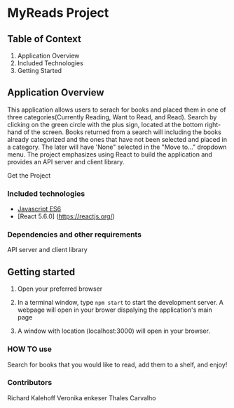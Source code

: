 # MyReads Project

## Table of Context

1. Application Overview
2. Included Technologies
3. Getting Started


## Application Overview

This application allows users to serach for books and placed them in one of three categories(Currently Reading, Want to Read, and Read).  Search by clicking on the green circle with the plus sign, located at the bottom right-hand of the screen. Books returned from a search will including the books already categorized and the ones that have not been selected and placed in a category. The later will have 'None" selected in the "Move to..." dropdown menu.  The project emphasizes using React to build the application and provides an API server and client library.

Get the Project

### Included technologies

* [Javascript ES6](http://www.ecma-international.org/ecma-262/6.0/)
* [React 5.6.0] (https://reactjs.org/)

### Dependencies and other requirements

API server and client library

## Getting started

1. Open your preferred browser

2. In a terminal window, type ```npm start``` to start the development server. A webpage will open in your brower dispalying the application's main page

3. A window with location (localhost:3000) will open in your browser.

### HOW TO use

Search for books that you would like to read, add them to a shelf, and enjoy!

### Contributors

Richard Kalehoff
Veronika enkeser
Thales Carvalho
